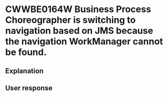 # CWWBE0164W Business Process Choreographer is switching to navigation based on JMS because the navigation WorkManager cannot be found.

## Explanation

## User response